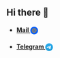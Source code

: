 ## Hi there 👋
- #### [Mail <img valign="middle" src="https://github.com/dwfwby/dwfwby/blob/main/mail_ru_logo_icon_147267.webp" width="18">](mailto:czacind@bk.ru)
- #### [Telegram <img valign="middle" src="https://github.com/dwfwby/dwfwby/blob/main/Telegram_2019_Logo.svg.png" width="18">](https://t.me/dwfwby)
